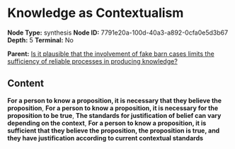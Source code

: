 # Knowledge as Contextualism

**Node Type:** synthesis
**Node ID:** 7791e20a-100d-40a3-a892-0cfa0e5d3b67
**Depth:** 5
**Terminal:** No

**Parent:** [Is it plausible that the involvement of fake barn cases limits the sufficiency of reliable processes in producing knowledge?](is-it-plausible-that-the-involvement-of-fake-barn-cases-limits-the-sufficiency-of-reliable-processes-in-producing-knowledge-antithesis-2a6f0aaa-32c4-4054-985f-d7cfc5cf6b10.md)

## Content

**For a person to know a proposition, it is necessary that they believe the proposition**, **For a person to know a proposition, it is necessary for the proposition to be true**, **The standards for justification of belief can vary depending on the context**, **For a person to know a proposition, it is sufficient that they believe the proposition, the proposition is true, and they have justification according to current contextual standards**
